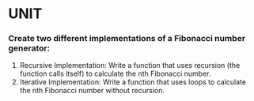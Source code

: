 # UNIT 
### Create two different implementations of a Fibonacci number generator:
1. Recursive Implementation: Write a function that uses recursion (the function calls itself) to calculate the nth Fibonacci number.
2. Iterative Implementation: Write a function that uses loops to calculate the nth Fibonacci number without recursion.


